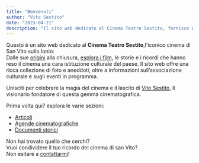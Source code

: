 ```yaml
---
title: "Benvenuti"
author: "Vito Sestito"
date: "2023-04-21"
description: "Il sito web dedicato al Cinema Teatro Sestito, fornisce una ricca collezione di foto, storie e ricordi dell'iconico cinema di San Vito sullo Ionio, insieme a informazioni sull'associazione culturale e sugli eventi in programma."
---
```

Questo è un sito web dedicato al **Cinema Teatro Sestito**,l'iconico cinema di San Vito sullo Ionio:  
Dalle sue [origini](/2023/04/27/la-nascita-del-cinema-a-san-vito-un-sogno-diventato-realt/) alla chiusura, [esplora i film](/agende/), le storie e i ricordi che hanno reso il cinema una cara istituzione culturale del paese. Il sito web offre una ricca collezione di foto e aneddoti, oltre a informazioni sull’associazione culturale e sugli eventi in programma.

Unisciti per celebrare la magia del cinema e il lascito di [Vito Sestito](/2023/04/20/la-storia-di-vito-sestito/), il visionario fondatore di questa gemma cinematografica.

Prima volta qui? esplora le varie sezioni:
* [Articoli](/post/)
* [Agende cinematografiche](/agende/)
* [Documenti storici](/documents/)

Non hai trovato quello che cerchi?  
Vuoi condividere il tuo ricordo del cinema di san Vito?  
Non esitare a [contattarmi](mailto:whatswrongintown@gmail.com)!
